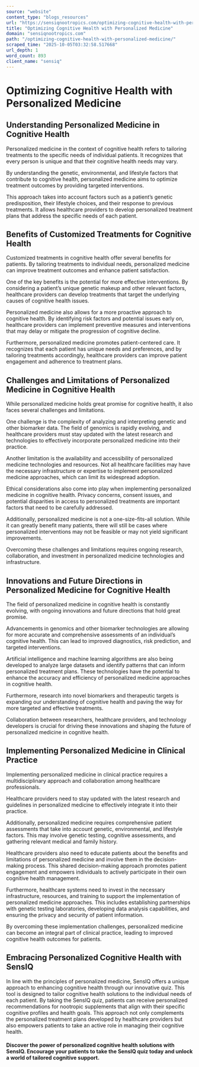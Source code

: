 ```yaml
---
source: "website"
content_type: "blogs_resources"
url: "https://sensiqnootropics.com/optimizing-cognitive-health-with-personalized-medicine/"
title: "Optimizing Cognitive Health with Personalized Medicine"
domain: "sensiqnootropics.com"
path: "/optimizing-cognitive-health-with-personalized-medicine/"
scraped_time: "2025-10-05T03:32:58.517668"
url_depth: 1
word_count: 893
client_name: "sensiq"
---
```


# Optimizing Cognitive Health with Personalized Medicine

## Understanding Personalized Medicine in Cognitive Health

Personalized medicine in the context of cognitive health refers to tailoring treatments to the specific needs of individual patients. It recognizes that every person is unique and that their cognitive health needs may vary.

By understanding the genetic, environmental, and lifestyle factors that contribute to cognitive health, personalized medicine aims to optimize treatment outcomes by providing targeted interventions.

This approach takes into account factors such as a patient’s genetic predisposition, their lifestyle choices, and their response to previous treatments. It allows healthcare providers to develop personalized treatment plans that address the specific needs of each patient.

## Benefits of Customized Treatments for Cognitive Health

Customized treatments in cognitive health offer several benefits for patients. By tailoring treatments to individual needs, personalized medicine can improve treatment outcomes and enhance patient satisfaction.

One of the key benefits is the potential for more effective interventions. By considering a patient’s unique genetic makeup and other relevant factors, healthcare providers can develop treatments that target the underlying causes of cognitive health issues.

Personalized medicine also allows for a more proactive approach to cognitive health. By identifying risk factors and potential issues early on, healthcare providers can implement preventive measures and interventions that may delay or mitigate the progression of cognitive decline.

Furthermore, personalized medicine promotes patient-centered care. It recognizes that each patient has unique needs and preferences, and by tailoring treatments accordingly, healthcare providers can improve patient engagement and adherence to treatment plans.

## Challenges and Limitations of Personalized Medicine in Cognitive Health

While personalized medicine holds great promise for cognitive health, it also faces several challenges and limitations.

One challenge is the complexity of analyzing and interpreting genetic and other biomarker data. The field of genomics is rapidly evolving, and healthcare providers must stay updated with the latest research and technologies to effectively incorporate personalized medicine into their practice.

Another limitation is the availability and accessibility of personalized medicine technologies and resources. Not all healthcare facilities may have the necessary infrastructure or expertise to implement personalized medicine approaches, which can limit its widespread adoption.

Ethical considerations also come into play when implementing personalized medicine in cognitive health. Privacy concerns, consent issues, and potential disparities in access to personalized treatments are important factors that need to be carefully addressed.

Additionally, personalized medicine is not a one-size-fits-all solution. While it can greatly benefit many patients, there will still be cases where personalized interventions may not be feasible or may not yield significant improvements.

Overcoming these challenges and limitations requires ongoing research, collaboration, and investment in personalized medicine technologies and infrastructure.

## Innovations and Future Directions in Personalized Medicine for Cognitive Health

The field of personalized medicine in cognitive health is constantly evolving, with ongoing innovations and future directions that hold great promise.

Advancements in genomics and other biomarker technologies are allowing for more accurate and comprehensive assessments of an individual’s cognitive health. This can lead to improved diagnostics, risk prediction, and targeted interventions.

Artificial intelligence and machine learning algorithms are also being developed to analyze large datasets and identify patterns that can inform personalized treatment plans. These technologies have the potential to enhance the accuracy and efficiency of personalized medicine approaches in cognitive health.

Furthermore, research into novel biomarkers and therapeutic targets is expanding our understanding of cognitive health and paving the way for more targeted and effective treatments.

Collaboration between researchers, healthcare providers, and technology developers is crucial for driving these innovations and shaping the future of personalized medicine in cognitive health.

## Implementing Personalized Medicine in Clinical Practice

Implementing personalized medicine in clinical practice requires a multidisciplinary approach and collaboration among healthcare professionals.

Healthcare providers need to stay updated with the latest research and guidelines in personalized medicine to effectively integrate it into their practice.

Additionally, personalized medicine requires comprehensive patient assessments that take into account genetic, environmental, and lifestyle factors. This may involve genetic testing, cognitive assessments, and gathering relevant medical and family history.

Healthcare providers also need to educate patients about the benefits and limitations of personalized medicine and involve them in the decision-making process. This shared decision-making approach promotes patient engagement and empowers individuals to actively participate in their own cognitive health management.

Furthermore, healthcare systems need to invest in the necessary infrastructure, resources, and training to support the implementation of personalized medicine approaches. This includes establishing partnerships with genetic testing laboratories, developing data analysis capabilities, and ensuring the privacy and security of patient information.

By overcoming these implementation challenges, personalized medicine can become an integral part of clinical practice, leading to improved cognitive health outcomes for patients.

## Embracing Personalized Cognitive Health with SensIQ

In line with the principles of personalized medicine, SensIQ offers a unique approach to enhancing cognitive health through our innovative quiz. This tool is designed to tailor cognitive health solutions to the individual needs of each patient. By taking the SensIQ quiz, patients can receive personalized recommendations for nootropic supplements that align with their specific cognitive profiles and health goals. This approach not only complements the personalized treatment plans developed by healthcare providers but also empowers patients to take an active role in managing their cognitive health.

#### Discover the power of personalized cognitive health solutions with SensIQ. Encourage your patients to take the SensIQ quiz today and unlock a world of tailored cognitive support.